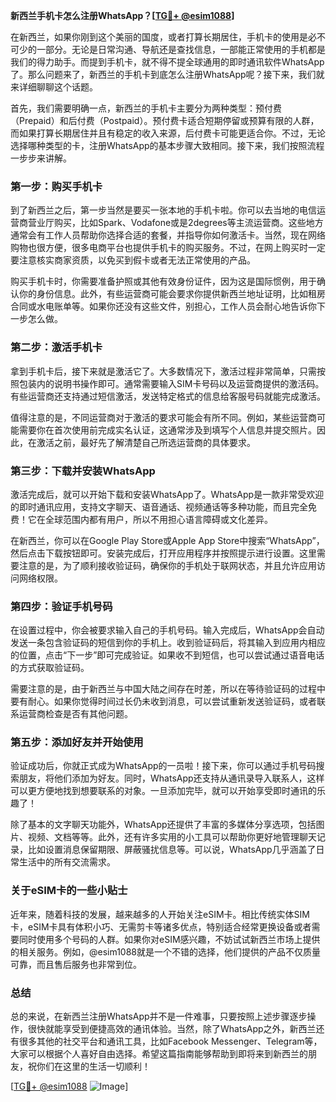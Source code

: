 **新西兰手机卡怎么注册WhatsApp？[[TG💪+ @esim1088](https://t.me/s/esim1088)]**

在新西兰，如果你刚到这个美丽的国度，或者打算长期居住，手机卡的使用是必不可少的一部分。无论是日常沟通、导航还是查找信息，一部能正常使用的手机都是我们的得力助手。而提到手机卡，就不得不提全球通用的即时通讯软件WhatsApp了。那么问题来了，新西兰的手机卡到底怎么注册WhatsApp呢？接下来，我们就来详细聊聊这个话题。

首先，我们需要明确一点，新西兰的手机卡主要分为两种类型：预付费（Prepaid）和后付费（Postpaid）。预付费卡适合短期停留或预算有限的人群，而如果打算长期居住并且有稳定的收入来源，后付费卡可能更适合你。不过，无论选择哪种类型的卡，注册WhatsApp的基本步骤大致相同。接下来，我们按照流程一步步来讲解。

### **第一步：购买手机卡**

到了新西兰之后，第一步当然是要买一张本地的手机卡啦。你可以去当地的电信运营商营业厅购买，比如Spark、Vodafone或是2degrees等主流运营商。这些地方通常会有工作人员帮助你选择合适的套餐，并指导你如何激活卡。当然，现在网络购物也很方便，很多电商平台也提供手机卡的购买服务。不过，在网上购买时一定要注意核实商家资质，以免买到假卡或者无法正常使用的产品。

购买手机卡时，你需要准备护照或其他有效身份证件，因为这是国际惯例，用于确认你的身份信息。此外，有些运营商可能会要求你提供新西兰地址证明，比如租房合同或水电账单等。如果你还没有这些文件，别担心，工作人员会耐心地告诉你下一步怎么做。

### **第二步：激活手机卡**

拿到手机卡后，接下来就是激活它了。大多数情况下，激活过程非常简单，只需按照包装内的说明书操作即可。通常需要输入SIM卡号码以及运营商提供的激活码。有些运营商还支持通过短信激活，发送特定格式的信息给客服号码就能完成激活。

值得注意的是，不同运营商对于激活的要求可能会有所不同。例如，某些运营商可能需要你在首次使用前完成实名认证，这通常涉及到填写个人信息并提交照片。因此，在激活之前，最好先了解清楚自己所选运营商的具体要求。

### **第三步：下载并安装WhatsApp**

激活完成后，就可以开始下载和安装WhatsApp了。WhatsApp是一款非常受欢迎的即时通讯应用，支持文字聊天、语音通话、视频通话等多种功能，而且完全免费！它在全球范围内都有用户，所以不用担心语言障碍或文化差异。

在新西兰，你可以在Google Play Store或Apple App Store中搜索“WhatsApp”，然后点击下载按钮即可。安装完成后，打开应用程序并按照提示进行设置。这里需要注意的是，为了顺利接收验证码，确保你的手机处于联网状态，并且允许应用访问网络权限。

### **第四步：验证手机号码**

在设置过程中，你会被要求输入自己的手机号码。输入完成后，WhatsApp会自动发送一条包含验证码的短信到你的手机上。收到验证码后，将其输入到应用内相应的位置，点击“下一步”即可完成验证。如果收不到短信，也可以尝试通过语音电话的方式获取验证码。

需要注意的是，由于新西兰与中国大陆之间存在时差，所以在等待验证码的过程中要有耐心。如果你觉得时间过长仍未收到消息，可以尝试重新发送验证码，或者联系运营商检查是否有其他问题。

### **第五步：添加好友并开始使用**

验证成功后，你就正式成为WhatsApp的一员啦！接下来，你可以通过手机号码搜索朋友，将他们添加为好友。同时，WhatsApp还支持从通讯录导入联系人，这样可以更方便地找到想要联系的对象。一旦添加完毕，就可以开始享受即时通讯的乐趣了！

除了基本的文字聊天功能外，WhatsApp还提供了丰富的多媒体分享选项，包括图片、视频、文档等等。此外，还有许多实用的小工具可以帮助你更好地管理聊天记录，比如设置消息保留期限、屏蔽骚扰信息等。可以说，WhatsApp几乎涵盖了日常生活中的所有交流需求。

### **关于eSIM卡的一些小贴士**

近年来，随着科技的发展，越来越多的人开始关注eSIM卡。相比传统实体SIM卡，eSIM卡具有体积小巧、无需剪卡等诸多优点，特别适合经常更换设备或者需要同时使用多个号码的人群。如果你对eSIM感兴趣，不妨试试新西兰市场上提供的相关服务。例如，@esim1088就是一个不错的选择，他们提供的产品不仅质量可靠，而且售后服务也非常到位。

### **总结**

总的来说，在新西兰注册WhatsApp并不是一件难事，只要按照上述步骤逐步操作，很快就能享受到便捷高效的通讯体验。当然，除了WhatsApp之外，新西兰还有很多其他的社交平台和通讯工具，比如Facebook Messenger、Telegram等，大家可以根据个人喜好自由选择。希望这篇指南能够帮助到即将来到新西兰的朋友，祝你们在这里的生活一切顺利！

[[TG💪+ @esim1088](https://t.me/s/esim1088) ![Image](https://i.postimg.cc/4NQfJmqS/Snipaste-2025-05-13-00-14-12.png)]
